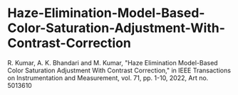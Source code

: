 # Haze-Elimination-Model-Based-Color-Saturation-Adjustment-With-Contrast-Correction
R. Kumar, A. K. Bhandari and M. Kumar, "Haze Elimination Model-Based Color Saturation Adjustment With Contrast Correction," in IEEE Transactions on Instrumentation and Measurement, vol. 71, pp. 1-10, 2022, Art no. 5013610
